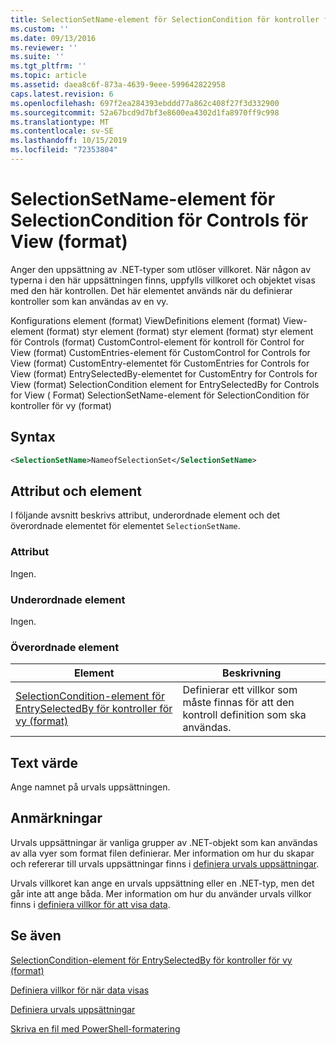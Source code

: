 ```yaml
---
title: SelectionSetName-element för SelectionCondition för kontroller för vy (format) | Microsoft Docs
ms.custom: ''
ms.date: 09/13/2016
ms.reviewer: ''
ms.suite: ''
ms.tgt_pltfrm: ''
ms.topic: article
ms.assetid: daea8c6f-873a-4639-9eee-599642822958
caps.latest.revision: 6
ms.openlocfilehash: 697f2ea284393ebddd77a862c408f27f3d332900
ms.sourcegitcommit: 52a67bcd9d7bf3e8600ea4302d1fa8970ff9c998
ms.translationtype: MT
ms.contentlocale: sv-SE
ms.lasthandoff: 10/15/2019
ms.locfileid: "72353804"
---
```

# <a name="selectionsetname-element-for-selectioncondition-for-controls-for-view-format"></a>SelectionSetName-element för SelectionCondition för Controls för View (format)

Anger den uppsättning av .NET-typer som utlöser villkoret. När någon av typerna i den här uppsättningen finns, uppfylls villkoret och objektet visas med den här kontrollen. Det här elementet används när du definierar kontroller som kan användas av en vy.

Konfigurations element (format) ViewDefinitions element (format) View-element (format) styr element (format) styr element (format) styr element för Controls (format) CustomControl-element för kontroll för Control for View (format) CustomEntries-element för CustomControl for Controls for View (format) CustomEntry-elementet för CustomEntries for Controls for View (format) EntrySelectedBy-elementet for CustomEntry for Controls for View (format) SelectionCondition element for EntrySelectedBy for Controls for View ( Format) SelectionSetName-element för SelectionCondition för kontroller för vy (format)

## <a name="syntax"></a>Syntax

```xml
<SelectionSetName>NameofSelectionSet</SelectionSetName>
```

## <a name="attributes-and-elements"></a>Attribut och element

I följande avsnitt beskrivs attribut, underordnade element och det överordnade elementet för elementet `SelectionSetName`.

### <a name="attributes"></a>Attribut

Ingen.

### <a name="child-elements"></a>Underordnade element

Ingen.

### <a name="parent-elements"></a>Överordnade element

|Element|Beskrivning|
|-------------|-----------------|
|[SelectionCondition-element för EntrySelectedBy för kontroller för vy (format)](./selectioncondition-element-for-entryselectedby-for-controls-for-view-format.md)|Definierar ett villkor som måste finnas för att den kontroll definition som ska användas.|

## <a name="text-value"></a>Text värde

Ange namnet på urvals uppsättningen.

## <a name="remarks"></a>Anmärkningar

Urvals uppsättningar är vanliga grupper av .NET-objekt som kan användas av alla vyer som format filen definierar. Mer information om hur du skapar och refererar till urvals uppsättningar finns i [definiera urvals uppsättningar](./defining-selection-sets.md).

Urvals villkoret kan ange en urvals uppsättning eller en .NET-typ, men det går inte att ange båda. Mer information om hur du använder urvals villkor finns i [definiera villkor för att visa data](./defining-conditions-for-displaying-data.md).

## <a name="see-also"></a>Se även

[SelectionCondition-element för EntrySelectedBy för kontroller för vy (format)](./selectioncondition-element-for-entryselectedby-for-controls-for-view-format.md)

[Definiera villkor för när data visas](./defining-conditions-for-displaying-data.md)

[Definiera urvals uppsättningar](./defining-selection-sets.md)

[Skriva en fil med PowerShell-formatering](./writing-a-powershell-formatting-file.md)
